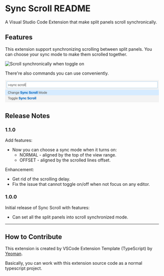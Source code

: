 # Sync Scroll README

A Visual Studio Code Extension that make split panels scroll synchronically.

## Features

This extension support synchronizing scrolling between split panels. You can choose your sync mode to make them scrolled together.

![Scroll synchronically when toggle on](./feature_mode.gif)

There're also commands you can use conveniently.

![Scroll synchronically when toggle on](./screenshot-command.png)

## Release Notes

### 1.1.0

Add features:

- Now you can choose a sync mode when it turns on:
  - NORMAL - aligned by the top of the view range.
  - OFFSET - aligned by the scrolled lines offset.

Enhancement:

- Get rid of the scrolling delay.
- Fix the issue that cannot toggle on/off when not focus on any editor.
  
### 1.0.0

Initial release of Sync Scroll with features:

* Can set all the split panels into scroll synchronized mode.

-----------------------------------------------------------------------------------------------------------

## How to Contribute

This extension is created by VSCode Extension Template (TypeScript) by [Yeoman](https://vscode.readthedocs.io/en/latest/extensions/yocode/).

Basically, you can work with this extension source code as a normal typescript project.
